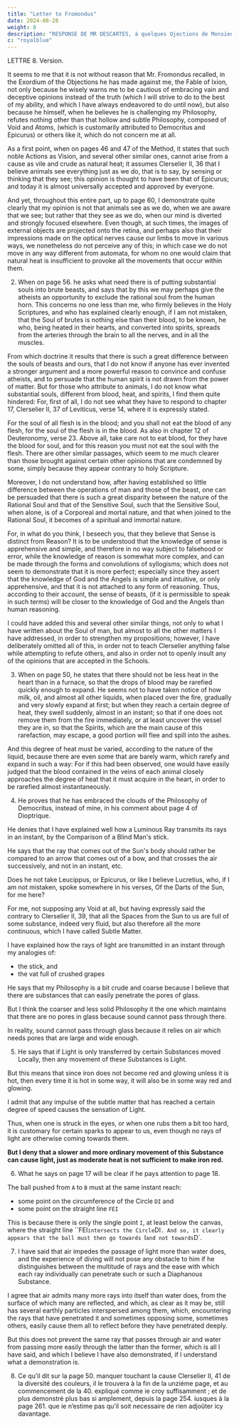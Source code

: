 ```yaml
---
title: "Letter to Fromondus"
date: 2024-08-28
weight: 8
description: "RESPONSE DE MR DESCARTES, à quelques Ojections de Monsieur Fromondus ; Contre sa Methode, sa Dioptrique, et ses Meteores."
c: "royalblue"
---
```



LETTRE 8. Version.

It seems to me that it is not without reason that Mr. Fromondus recalled, in the Exordium of the Objections he has made against me, the Fable of Ixion, not only because he wisely warns me to be cautious of embracing vain and deceptive opinions instead of the truth (which I will strive to do to the best of my ability, and which I have always endeavored to do until now), but also because he himself, when he believes he is challenging my Philosophy, refutes nothing other than that hollow and subtle Philosophy, composed of Void and Atoms, (which is customarily attributed to Democritus and Epicurus) or others like it, which do not concern me at all.

As a first point, when on pages 46 and 47 of the Method, it states that such noble Actions as Vision, and several other similar ones, cannot arise from a cause as vile and crude as natural heat; it assumes Clerselier II, 36 that I believe animals see everything just as we do, that is to say, by sensing or thinking that they see; this opinion is thought to have been that of Epicurus; and today it is almost universally accepted and approved by everyone.

And yet, throughout this entire part, up to page 60, I demonstrate quite clearly that my opinion is not that animals see as we do, when we are aware that we see; but rather that they see as we do, when our mind is diverted and strongly focused elsewhere. Even though, at such times, the images of external objects are projected onto the retina, and perhaps also that their impressions made on the optical nerves cause our limbs to move in various ways, we nonetheless do not perceive any of this; in which case we do not move in any way different from automata, for whom no one would claim that natural heat is insufficient to provoke all the movements that occur within them.


2. When on page 56. he asks what need there is of putting substantial souls into brute beasts, and says that by this we may perhaps give the atheists an opportunity to exclude the rational soul from the human horn. This concerns no one less than me, who firmly believes in the Holy Scriptures, and who has explained clearly enough, if I am not mistaken, that the Soul of brutes is nothing else than their blood, to be known, he who, being heated in their hearts, and converted into spirits, spreads from the arteries through the brain to all the nerves,  and in all the muscles.

From which doctrine it results that there is such a great difference between the souls of beasts and ours, that I do not know if anyone has ever invented a stronger argument and a more powerful reason to convince and confuse atheists, and to persuade that the human spirit is not drawn from the power of matter. But for those who attribute to animals, I do not know what substantial souls, different from blood, heat, and spirits, I find them quite hindered: For, first of all, I do not see what they have to respond to chapter 17, Clerselier II, 37 of Leviticus, verse 14, where it is expressly stated.

For the soul of all flesh is in the blood; and you shall not eat the blood of any flesh, for the soul of the flesh is in the blood. As also in chapter 12 of Deuteronomy, verse 23. Above all, take care not to eat blood, for they have the blood for soul, and for this reason you must not eat the soul with the flesh. There are other similar passages, which seem to me much clearer than those brought against certain other opinions that are condemned by some, simply because they appear contrary to holy Scripture.

Moreover, I do not understand how, after having established so little difference between the operations of man and those of the beast, one can be persuaded that there is such a great disparity between the nature of the Rational Soul and that of the Sensitive Soul, such that the Sensitive Soul, when alone, is of a Corporeal and mortal nature, and that when joined to the Rational Soul, it becomes of a spiritual and immortal nature.

For, in what do you think, I beseech you, that they believe that Sense is distinct from Reason? It is to be understood that the knowledge of sense is apprehensive and simple, and therefore in no way subject to falsehood or error, while the knowledge of reason is somewhat more complex, and can be made through the forms and convolutions of syllogisms; which does not seem to demonstrate that it is more perfect; especially since they assert that the knowledge of God and the Angels is simple and intuitive, or only apprehensive, and that it is not attached to any form of reasoning. Thus, according to their account, the sense of beasts, (if it is permissible to speak in such terms) will be closer to the knowledge of God and the Angels than human reasoning.

I could have added this and several other similar things, not only to what I have written about the Soul of man, but almost to all the other matters I have addressed, in order to strengthen my propositions; however, I have deliberately omitted all of this, in order not to teach Clerselier anything false while attempting to refute others, and also in order not to openly insult any of the opinions that are accepted in the Schools.

3. When on page 50, he states that there should not be less heat in the heart than in a furnace, so that the drops of blood may be rarefied quickly enough to expand. He seems not to have taken notice of how milk, oil, and almost all other liquids, when placed over the fire, gradually and very slowly expand at first; but when they reach a certain degree of heat, they swell suddenly, almost in an instant; so that if one does not remove them from the fire immediately, or at least uncover the vessel they are in, so that the Spirits, which are the main cause of this rarefaction, may escape, a good portion will flee and spill into the ashes.

And this degree of heat must be varied, according to the nature of the liquid, because there are even some that are barely warm, which rarefy and expand in such a way: For if this had been observed, one would have easily judged that the blood contained in the veins of each animal closely approaches the degree of heat that it must acquire in the heart, in order to be rarefied almost instantaneously.


<!-- 4. But there is no place where he demonstrates more clearly that he has embraced the clouds of the Philosophy of Democritus, instead of my Junon, than in the observation he made on page 4 of the Dioptrics, where he denies that I have properly explained how a luminous body transmits its rays instantaneously, by comparing it to the staff of a blind man; for, he says, the ray that emanates from the body of the Sun ought rather to be compared to an arrow that leaves a bow and traverses the air successively, rather than instantaneously, etc. Does he not here take, for me, Leucippus, or Epicurus, or as I believe Lucretius, who, if I am not mistaken, spoke in some part of his verses about the rays of the Sun? -->

<!-- For my part, not assuming anything void at all, but having stated expressly in Clerselier II, 39, that all the spaces from the Sun to us are filled with some bodies, indeed very fluid, but also for that very reason all the more continuous, which I have called Subtle Matter; I do not see what objections can be raised against my comparisons, both that of the stick and that of the vat full of crushed grapes, by which I have explained how the rays of light are transmitted in an instant.

And if he says that my Philosophy is somewhat harsh and coarse, due to my belief that there are Bodies which can easily penetrate the pores of glass, he must forgive me if I respond that I consider such Philosophy to be much coarser, and nonetheless less solid, which maintains that there are no pores in glass, because sound finds no passage through it; for we see that sound itself, if it is not wholly obstructed by tapestries placed in front, is at least greatly diminished, and seemingly muffled: which is sufficient to suggest that sound is of such a nature that it cannot easily pass through all kinds of openings, but only through those that are sufficiently large and wide. For since it is nothing other than a movement of air, or at least depends on air, no one should find it strange if it cannot pass through the openings through which the wind, or indeed the Body of air as a whole, cannot penetrate. -->


4. He proves that he has embraced the clouds of the Philosophy of Democritus, instead of mine, in his comment about page 4 of Dioptrique.

He denies that I have explained well how a Luminous Ray transmits its rays in an instant, by the Comparison of a Blind Man's stick. 

He says that the ray that comes out of the Sun's body should rather be compared to an arrow that comes out of a bow, and that crosses the air successively, and not in an instant, etc. 

Does he not take Leucippus, or Epicurus, or like I believe Lucretius, who, if I am not mistaken, spoke somewhere in his verses, Of the Darts of the Sun, for me here? 

For me, not supposing any Void at all, but having expressly said the contrary to Clerselier II, 39, that all the Spaces from the Sun to us are full of some substance, indeed very fluid, but also therefore all the more continuous, which I have called Subtle Matter.


I have explained how the rays of light are transmitted in an instant through my analogies of:
- the stick, and
- the vat full of crushed grapes

He says that my Philosophy is a bit crude and coarse because I believe that there are substances that can easily penetrate the pores of glass.

But I think the coarser and less solid Philosophy it the one which maintains that there are no pores in glass because sound cannot pass through there.

In reality, sound cannot pass through glass because it relies on air which needs pores that are large and wide enough. 

<!-- We see that sound itself, if it is not completely blocked by tapestries placed in front, is at least greatly diminished, and as if muffled. 

This means that sound cannot easily pass through all kinds of openings, but only through those that are large and wide enough.

If sound were just a movement of the air, or at least depends on it, no one should find it strange if it cannot pass through openings through which the wind, or even the whole substance of the air, cannot penetrate. -->


<!-- 5. Il m’objecte aussi en ce mesme endroit, Que si la Lumiere ne se transfere que par certains Cors mûs Localement, donc tout mouvement de ces Cors est Lumiere. Laquelle consequence me semble estre la mesme, que s’il disoit, Puis que le fer ne devient point rouge et embrazé, qu’il ne soit chaud, donc toutes les fois qu’il sera chaud en quelque façon, il sera aussi en quelque façon rouge et embrazé. Car i’avoüe bien que toute impulsion de la matiere subtile, qui est parvenuë à un certain degré de vitesse, cause le sentiment de la Lumiere ; et c’est ainsi que lors qu’on est frappé aux yeux, ou qu’on se les frotte un peu fort, il a coûtume de nous paroistre certaines étincelles, quoy que d’ailleurs il ne vienne vers eux aucuns Clerselier II, 40 rayons de lumiere. Mais ie nie qu’un mouvement plus lent et ordinaire de cette Matiere, puisse causer de la lumiere, tout de mesme qu’une chaleur moderée ne suffit pas pour rendre un fer rouge. Et pour ce qui est des Especes intentionelles, dont il touche icy quelque mot, s’il entend qu’un Aveugle en a aussi besoin pour sentir les objets exterieurs par l’entremise de son baston, ie le veux bien ; car c’est ainsi que ie dis qu’il en faut pour la vision.

6. Ce qu’il dit sur la page 17. n’estre pas demonstré assez clairement luy paroistra, comme i’espere, tres evident, s’il prend garde à ce qui suit dans la page 18. à sçavoir que la bale qui est poussée d’A vers B, doit au mesme instant parvenir à quelque point de la Circonference du Cercle DI, et à quelque point de la ligne droite FEI : Car n’y ayant que le seul point I, du moins au dessous de la toile, dans lequel la ligne droite FEI, coupe le Cercle DI, il paroist manifestement que la bale doit alors aller vers I, et non pas vers D.

7. Il concevra aussi en quel sens i’ay dit que l’air empesche plus le passage de la lumiere, que ne fait l’eau, et l’experience des plongeons ne luy apportera aucun obstacle, s’il met distinction entre la multitude des rayons, et la facilité que chaque rayon a separement, de penetrer tel ou tel Cors Diaphane. Car ie demeure d’accord que l’air admet en soy beaucoup plus de rayons que non pas l’eau, de la superficie de laquelle il en rejallit beaucoup, et qui pour claire qu’elle soit, ne laisse pas d’avoir plusieurs particules terrestres entremelées parmy, lesquelles rencontrans les rayons qui l’ont penetrée, et s’opposans tantost aux uns, tantost aux autres, il arrive aisement qu’elles les font tous refléchir avant qu’ils l’ayent penetrée fort avant. Mais cela n’empesche pas que le mesme rayon qui passe au travers de l’air et de l’eau, ne passe plus facilement par celle-cy que par celuy-là, qui est tout ce que i’ay dit, et que ie pense avoir aussi demonstré, si i’entens bien ce que c’est qu’une demonstration.
 -->


5. He says that if Light is only transferred by certain Substances moved Locally, then any movement of these Substances is Light.

But this means that since iron does not become red and glowing unless it is hot, then every time it is hot in some way, it will also be in some way red and glowing. 

I admit that any impulse of the subtle matter that has reached a certain degree of speed causes the sensation of Light.

Thus, when one is struck in the eyes, or when one rubs them a bit too hard, it is customary for certain sparks to appear to us, even though no rays of light are otherwise coming towards them. 

**But I deny that a slower and more ordinary movement of this Substance can cause light, just as moderate heat is not sufficient to make iron red.** 

<!-- As for the intentional Species he mentions here, if he means that a Blind Man also needs them to feel external objects through the intermediary of his stick, I agree; for that is how I say it is necessary for vision. -->


6. What he says on page 17 will be clear if he pays attention to page 18. 

The ball pushed from `A` to `B` must at the same instant reach:
- some point on the circumference of the Circle `DI` and
- some point on the straight line `FEI`

This is because there is only the single point `I`, at least below the canvas, where the straight line ``FEI` intersects the Circle `DI`. And so, it clearly appears that the ball must then go towards `I` and not towards `D`.



7. I have said that air impedes the passage of light more than water does, and the experience of diving will not pose any obstacle to him if he distinguishes between the multitude of rays and the ease with which each ray individually can penetrate such or such a Diaphanous Substance. 

I agree that air admits many more rays into itself than water does, from the surface of which many are reflected, and which, as clear as it may be, still has several earthly particles interspersed among them, which, encountering the rays that have penetrated it and sometimes opposing some, sometimes others, easily cause them all to reflect before they have penetrated deeply.

But this does not prevent the same ray that passes through air and water from passing more easily through the latter than the former, which is all I have said, and which I believe I have also demonstrated, if I understand what a demonstration is.


8. Ce qu’il dit sur la page 50. manquer touchant la cause Clerselier II, 41 de la diversité des couleurs, il le trouvera à la fin de la unziéme page, et au commencement de la 40. expliqué comme ie croy suffisamment ; et de plus demonstré plus bas si amplement, depuis la page 254. iusques à la page 261. que ie n’estime pas qu’il soit necessaire de rien adjoûter icy davantage.


